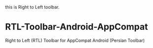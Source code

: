 this is Right to Left toolbar.



# RTL-Toolbar-Android-AppCompat
Right to Left (RTL) Toolbar for AppCompat  Android (Persian Toolbar)
